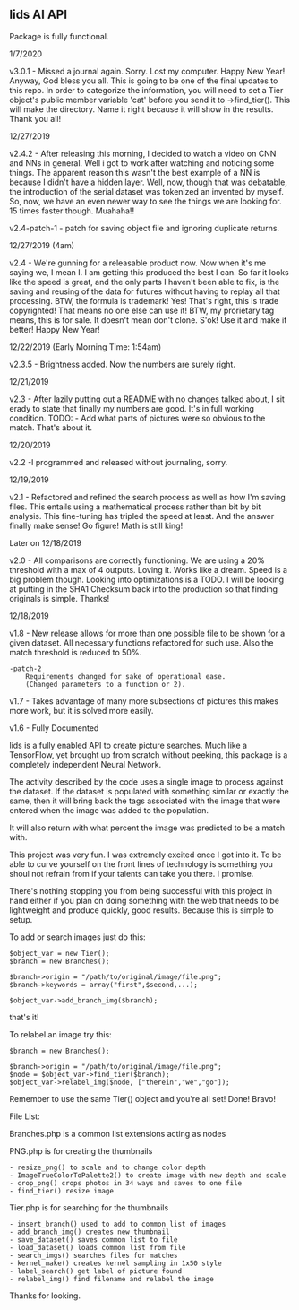 lids AI API
----------------
Package is fully functional.


1/7/2020

v3.0.1 - Missed a journal again. Sorry. Lost my computer.
    Happy New Year! Anyway, God bless you all. This is
    going to be one of the final updates to this repo.
    In order to categorize the information, you will need
    to set a Tier object's public member variable 'cat'
    before you send it to ->find_tier(). This will make
    the directory. Name it right because it will show in
    the results. Thank you all!

12/27/2019

v2.4.2 - After releasing this morning, I decided
    to watch a video on CNN and NNs in general.
    Well i got to work after watching and noticing
    some things. The apparent reason this wasn't
    the best example of a NN is because I didn't
    have a hidden layer. Well, now, though that was
    debatable, the introduction of the serial dataset
    was tokenized an invented by myself. So, now,
    we have an even newer way to see the things we
    are looking for. 15 times faster though. Muahaha!!

v2.4-patch-1 - patch for saving object file and
    ignoring duplicate returns.

12/27/2019 (4am)

v2.4 - We're gunning for a releasable product now.
    Now when it's me saying we, I mean I. I am getting
    this produced the best I can. So far it looks like
    the speed is great, and the only parts I haven't
    been able to fix, is the saving and reusing of the
    data for futures without having to replay all that
    processing. BTW, the formula is trademark! Yes! That's
    right, this is trade copyrighted! That means no one else
    can use it! BTW, my prorietary tag means, this is for sale.
    It doesn't mean don't clone. S'ok! Use it and make it better!
    Happy New Year!

12/22/2019 (Early Morning Time: 1:54am)

v2.3.5 - Brightness added. Now the numbers are surely right.

12/21/2019

v2.3 - After lazily putting out a README with no
    changes talked about, I sit erady to state that
    finally my numbers are good. It's in full working
    condition.
        TODO:
            - Add what parts of pictures were so
            obvious to the match. That's about it.
            
12/20/2019

v2.2 -I programmed and released without journaling, sorry.

12/19/2019

v2.1 - Refactored and refined the search process
    as well as how I'm saving files. This entails
    using a mathematical process rather than bit
    by bit analysis. This fine-tuning has tripled
    the speed at least. And the answer finally make
    sense! Go figure! Math is still king!

Later on 12/18/2019

v2.0 - All comparisons are correctly functioning.
    We are using a 20% threshold with a max of
    4 outputs. Loving it. Works like a dream.
    Speed is a big problem though. Looking into
    optimizations is a TODO. I will be looking
    at putting in the SHA1 Checksum back into the
    production so that finding originals is simple.
    Thanks!

12/18/2019

v1.8 - New release allows for more than one possible file to 
    be shown for a given dataset. All necessary functions
    refactored for such use. Also the match threshold is reduced
    to 50%.

    -patch-2
        Requirements changed for sake of operational ease.
        (Changed parameters to a function or 2).

v1.7 - Takes advantage of many more subsections of pictures
    this makes more work, but it is solved more easily.

v1.6 - Fully Documented

lids is a fully enabled API to create picture searches.
Much like a TensorFlow, yet brought up from scratch without peeking,
this package is a completely independent Neural Network.

The activity described by the code uses a single image to process
against the dataset. If the dataset is populated with something similar
or exactly the same, then it will bring back the tags associated with the
image that were entered when the image was added to the population.

It will also return with what percent the image was predicted to be a match with.

This project was very fun. I was extremely excited once I got into it.
To be able to curve yourself on the front lines of technology is something
you shoul not refrain from if your talents can take you there. I promise.

There's nothing stopping you from being successful with this project in hand
either if you plan on doing something with the web that needs to be lightweight
and produce quickly, good results. Because this is simple to setup.

To add or search images just do this:

    $object_var = new Tier();
    $branch = new Branches();
    
    $branch->origin = "/path/to/original/image/file.png";
    $branch->keywords = array("first",$second,...);
    
    $object_var->add_branch_img($branch);

that's it!

To relabel an image try this:

    $branch = new Branches();
    
    $branch->origin = "/path/to/original/image/file.png";
    $node = $object_var->find_tier($branch);
    $object_var->relabel_img($node, ["therein","we","go"]);

Remember to use the same Tier() object and you're all set! Done! Bravo!

File List:

Branches.php is a common list extensions acting as nodes

PNG.php is for creating the thumbnails

    - resize_png() to scale and to change color depth
    - ImageTrueColorToPalette2() to create image with new depth and scale
    - crop_png() crops photos in 34 ways and saves to one file
    - find_tier() resize image
    
Tier.php is for searching for the thumbnails

    - insert_branch() used to add to common list of images 
    - add_branch_img() creates new thumbnail
    - save_dataset() saves common list to file
    - load_dataset() loads common list from file
    - search_imgs() searches files for matches
    - kernel_make() creates kernel sampling in 1x50 style
    - label_search() get label of picture found
    - relabel_img() find filename and relabel the image

Thanks for looking.
